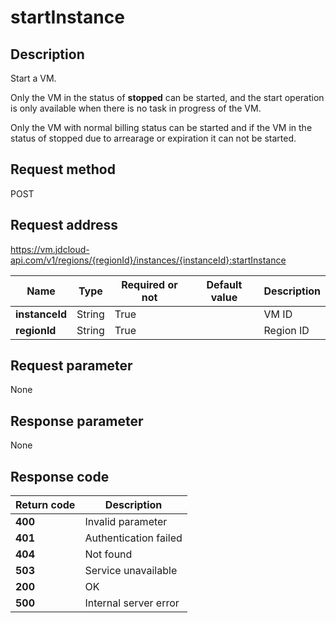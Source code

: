 # startInstance


## Description
Start a VM. 

Only the VM in the status of <b>stopped</b> can be started, and the start operation is only available when there is no task in progress of the VM. 

Only the VM with normal billing status can be started and if the VM in the status of stopped due to arrearage or expiration it can not be started.


## Request method
POST

## Request address
https://vm.jdcloud-api.com/v1/regions/{regionId}/instances/{instanceId}:startInstance

|Name|Type|Required or not|Default value|Description|
|---|---|---|---|---|
|**instanceId**|String|True| |VM ID|
|**regionId**|String|True| |Region ID|

## Request parameter
None


## Response parameter
None


## Response code
|Return code|Description|
|---|---|
|**400**|Invalid parameter|
|**401**|Authentication failed|
|**404**|Not found|
|**503**|Service unavailable|
|**200**|OK|
|**500**|Internal server error|

